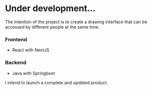 # Under development...

The intention of the project is to create a drawing interface that can be accessed by different people at the same time.

### Frontend
- React with NextJS
### Backend 
- Java with Springboot

I intend to launch a complete and updated product.